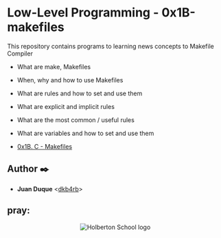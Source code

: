 # Low-Level Programming - 0x1B-makefiles

This repository contains programs to learning news concepts to Makefile Compiler

* What are make, Makefiles
* When, why and how to use Makefiles
* What are rules and how to set and use them
* What are explicit and implicit rules
* What are the most common / useful rules
* What are variables and how to set and use them

* [0x1B. C - Makefiles](./0x1B-makefiles)

## Author :black_nib:

* __Juan Duque__ <[dkb4rb](https://github.com/dkb4rb)>

## pray:

<p align="center">
  <img
    src="https://intranet.hbtn.io/assets/holberton-logo-full-black-157ccfa3d2134776c1e3f78c0fe682968e8848b64fcacc6187976044f75f35a8.png"
    alt="Holberton School logo">
</p>
